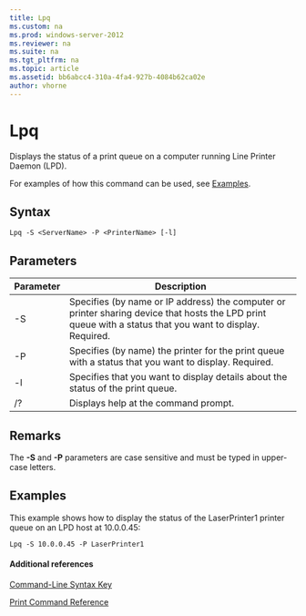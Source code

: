 ```yaml
---
title: Lpq
ms.custom: na
ms.prod: windows-server-2012
ms.reviewer: na
ms.suite: na
ms.tgt_pltfrm: na
ms.topic: article
ms.assetid: bb6abcc4-310a-4fa4-927b-4084b62ca02e
author: vhorne
---
```

# Lpq
Displays the status of a print queue on a computer running Line Printer Daemon \(LPD\).  
  
For examples of how this command can be used, see [Examples](#BKMK_examples).  
  
## Syntax  
  
```  
Lpq -S <ServerName> -P <PrinterName> [-l]  
```  
  
## Parameters  
  
|Parameter|Description|  
|-------------|---------------|  
|\-S <ServerName>|Specifies \(by name or IP address\) the computer or printer sharing device that hosts the LPD print queue with a status that you want to display. Required.|  
|\-P <PrinterName>|Specifies \(by name\) the printer for the print queue with a status that you want to display. Required.|  
|\-l|Specifies that you want to display details about the status of the print queue.|  
|\/?|Displays help at the command prompt.|  
  
## Remarks  
The **\-S** and **\-P** parameters are case sensitive and must be typed in upper\-case letters.  
  
## <a name="BKMK_examples"></a>Examples  
This example shows how to display the status of the LaserPrinter1 printer queue on an LPD host at 10.0.0.45:  
  
```  
Lpq -S 10.0.0.45 -P LaserPrinter1  
```  
  
#### Additional references  
[Command-Line Syntax Key](Command-Line-Syntax-Key.md)  
  
[Print Command Reference]()  
  

